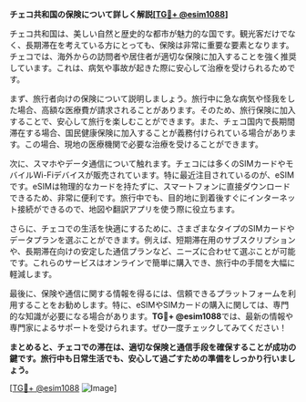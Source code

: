 **チェコ共和国の保険について詳しく解説[[TG💪+ @esim1088](https://t.me/s/esim1088)]**

チェコ共和国は、美しい自然と歴史的な都市が魅力的な国です。観光客だけでなく、長期滞在を考えている方にとっても、保険は非常に重要な要素となります。チェコでは、海外からの訪問者や居住者が適切な保険に加入することを強く推奨しています。これは、病気や事故が起きた際に安心して治療を受けられるためです。

まず、旅行者向けの保険について説明しましょう。旅行中に急な病気や怪我をした場合、高額な医療費が請求されることがあります。そのため、旅行保険に加入することで、安心して旅行を楽しむことができます。また、チェコ国内で長期間滞在する場合、国民健康保険に加入することが義務付けられている場合があります。この場合、現地の医療機関で必要な治療を受けることができます。

次に、スマホやデータ通信について触れます。チェコには多くのSIMカードやモバイルWi-Fiデバイスが販売されています。特に最近注目されているのが、eSIMです。eSIMは物理的なカードを持たずに、スマートフォンに直接ダウンロードできるため、非常に便利です。旅行中でも、目的地に到着後すぐにインターネット接続ができるので、地図や翻訳アプリを使う際に役立ちます。

さらに、チェコでの生活を快適にするために、さまざまなタイプのSIMカードやデータプランを選ぶことができます。例えば、短期滞在用のサブスクリプションや、長期滞在向けの安定した通信プランなど、ニーズに合わせて選ぶことが可能です。これらのサービスはオンラインで簡単に購入でき、旅行中の手間を大幅に軽減します。

最後に、保険や通信に関する情報を得るには、信頼できるプラットフォームを利用することをお勧めします。特に、eSIMやSIMカードの購入に関しては、専門的な知識が必要になる場合があります。**TG💪+ @esim1088**では、最新の情報や専門家によるサポートを受けられます。ぜひ一度チェックしてみてください！

**まとめると、チェコでの滞在は、適切な保険と通信手段を確保することが成功の鍵です。旅行中も日常生活でも、安心して過ごすための準備をしっかり行いましょう。**

[[TG💪+ @esim1088](https://t.me/s/esim1088) ![Image](https://i.postimg.cc/Y0z9fWf4/image.png)]